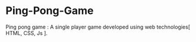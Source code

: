 # Ping-Pong-Game
Ping pong game : A single player game developed using web technologies[ HTML, CSS, Js ].
